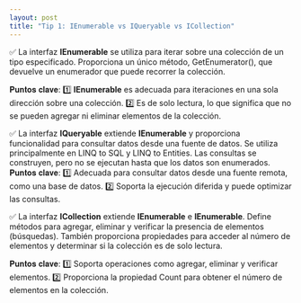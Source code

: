 ```yaml
---
layout: post
title: "Tip 1: IEnumerable vs IQueryable vs ICollection"
---
```


✅ La interfaz **IEnumerable<T>** se utiliza para iterar sobre una colección de un tipo especificado. Proporciona un único método, GetEnumerator(), que devuelve un enumerador que puede recorrer la colección.

𝐏𝐮𝐧𝐭𝐨𝐬 𝐜𝐥𝐚𝐯𝐞: 
  1️⃣ **IEnumerable<T>** es adecuada para iteraciones en una sola dirección sobre una colección. 
  2️⃣ Es de solo lectura, lo que significa que no se pueden agregar ni eliminar elementos de la colección.


✅ La interfaz **IQueryable<T>** extiende **IEnumerable<T>** y proporciona funcionalidad para consultar datos desde una fuente de datos. Se utiliza principalmente en LINQ to SQL y LINQ to Entities. Las consultas se construyen, pero no se ejecutan hasta que los datos son enumerados.
𝐏𝐮𝐧𝐭𝐨𝐬 𝐜𝐥𝐚𝐯𝐞: 
  1️⃣ Adecuada para consultar datos desde una fuente remota, como una base de datos. 
  2️⃣ Soporta la ejecución diferida y puede optimizar las consultas.


✅ La interfaz **ICollection<T>** extiende **IEnumerable<T>** e **IEnumerable**. Define métodos para agregar, eliminar y verificar la presencia de elementos (búsquedas). También proporciona propiedades para acceder al número de elementos y determinar si la colección es de solo lectura.

𝐏𝐮𝐧𝐭𝐨𝐬 𝐜𝐥𝐚𝐯𝐞: 
  1️⃣ Soporta operaciones como agregar, eliminar y verificar elementos. 
  2️⃣ Proporciona la propiedad Count para obtener el número de elementos en la colección.
